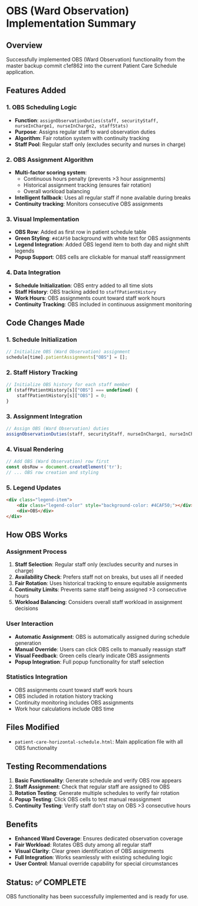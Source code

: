 # OBS (Ward Observation) Implementation Summary

## Overview
Successfully implemented OBS (Ward Observation) functionality from the master backup commit c1ef862 into the current Patient Care Schedule application.

## Features Added

### 1. OBS Scheduling Logic
- **Function**: `assignObservationDuties(staff, securityStaff, nurseInCharge1, nurseInCharge2, staffStats)`
- **Purpose**: Assigns regular staff to ward observation duties
- **Algorithm**: Fair rotation system with continuity tracking
- **Staff Pool**: Regular staff only (excludes security and nurses in charge)

### 2. OBS Assignment Algorithm
- **Multi-factor scoring system**: 
  - Continuous hours penalty (prevents >3 hour assignments)
  - Historical assignment tracking (ensures fair rotation)
  - Overall workload balancing
- **Intelligent fallback**: Uses all regular staff if none available during breaks
- **Continuity tracking**: Monitors consecutive OBS assignments

### 3. Visual Implementation
- **OBS Row**: Added as first row in patient schedule table
- **Green Styling**: `#4CAF50` background with white text for OBS assignments
- **Legend Integration**: Added OBS legend item to both day and night shift legends
- **Popup Support**: OBS cells are clickable for manual staff reassignment

### 4. Data Integration
- **Schedule Initialization**: OBS entry added to all time slots
- **Staff History**: OBS tracking added to `staffPatientHistory`
- **Work Hours**: OBS assignments count toward staff work hours
- **Continuity Tracking**: OBS included in continuous assignment monitoring

## Code Changes Made

### 1. Schedule Initialization
```javascript
// Initialize OBS (Ward Observation) assignment
schedule[time].patientAssignments["OBS"] = [];
```

### 2. Staff History Tracking
```javascript
// Initialize OBS history for each staff member
if (staffPatientHistory[s]["OBS"] === undefined) {
    staffPatientHistory[s]["OBS"] = 0;
}
```

### 3. Assignment Integration
```javascript
// Assign OBS (Ward Observation) duties
assignObservationDuties(staff, securityStaff, nurseInCharge1, nurseInCharge2, staffStats);
```

### 4. Visual Rendering
```javascript
// Add OBS (Ward Observation) row first
const obsRow = document.createElement('tr');
// ... OBS row creation and styling
```

### 5. Legend Updates
```html
<div class="legend-item">
    <div class="legend-color" style="background-color: #4CAF50;"></div>
    <div>OBS</div>
</div>
```

## How OBS Works

### Assignment Process
1. **Staff Selection**: Regular staff only (excludes security and nurses in charge)
2. **Availability Check**: Prefers staff not on breaks, but uses all if needed
3. **Fair Rotation**: Uses historical tracking to ensure equitable assignments
4. **Continuity Limits**: Prevents same staff being assigned >3 consecutive hours
5. **Workload Balancing**: Considers overall staff workload in assignment decisions

### User Interaction
- **Automatic Assignment**: OBS is automatically assigned during schedule generation
- **Manual Override**: Users can click OBS cells to manually reassign staff
- **Visual Feedback**: Green cells clearly indicate OBS assignments
- **Popup Integration**: Full popup functionality for staff selection

### Statistics Integration
- OBS assignments count toward staff work hours
- OBS included in rotation history tracking
- Continuity monitoring includes OBS assignments
- Work hour calculations include OBS time

## Files Modified
- `patient-care-horizontal-schedule.html`: Main application file with all OBS functionality

## Testing Recommendations
1. **Basic Functionality**: Generate schedule and verify OBS row appears
2. **Staff Assignment**: Check that regular staff are assigned to OBS
3. **Rotation Testing**: Generate multiple schedules to verify fair rotation
4. **Popup Testing**: Click OBS cells to test manual reassignment
5. **Continuity Testing**: Verify staff don't stay on OBS >3 consecutive hours

## Benefits
- **Enhanced Ward Coverage**: Ensures dedicated observation coverage
- **Fair Workload**: Rotates OBS duty among all regular staff
- **Visual Clarity**: Clear green identification of OBS assignments
- **Full Integration**: Works seamlessly with existing scheduling logic
- **User Control**: Manual override capability for special circumstances

## Status: ✅ COMPLETE
OBS functionality has been successfully implemented and is ready for use.
